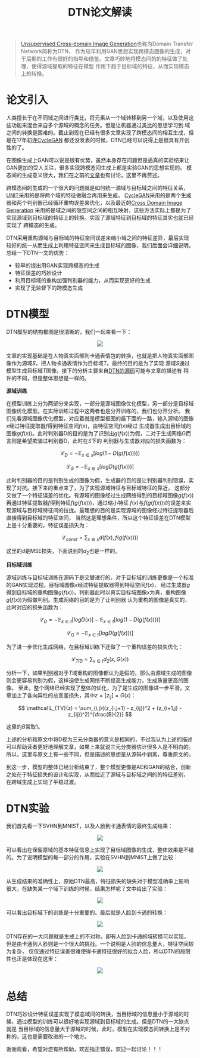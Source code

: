 ﻿---
layout: post
title: DTN论文解读
category: 技术
tags: [GAN]
description: 
---

> [Unsupervised Cross-domain Image Generation](https://arxiv.org/abs/1611.02200)也称为Domain Transfer Network简称为DTN，
作为较早利用GAN思想实现跨模态图像的生成，对于后期的工作有很好的指导和借鉴。文章巧妙地将模态间的的特征做了处理，使得源域提取的特征在模型
作用下趋于目标域的特征，从而实现模态上的转换。

# 论文引入 #

人类擅长于在不同域之间进行类比，将元素从一个域转移到另一个域，以及使用这些功能来混合来自多个源域的概念的任务。但是让机器通过类比的思想学习到
域之间的转换是困难的。截止到现在已经有很多文章实现了跨模态间的相互生成，但是在17年初连[CycleGAN](https://arxiv.org/abs/1703.10593)
都还没发表的时候，DTN已经可以说得上是很具有开创性的了。

在图像生成上GAN可以说是很有优势，虽然本身存在问题但是逼真的实验结果让GAN更加的受人关注，很多实现跨模态间生成上都是实验GAN的思想实现的。
模态间的生成意义很大，我们在之前的[文章](http://www.twistedwg.com/2018/08/18/Cross_domain_generation.html)也有讨论，这里不再赘述。

跨模态间的生成的一个很大的问题就是如何统一源域与目标域之间的特征关系，[UNIT](https://arxiv.org/abs/1703.00848)采用的是将两个域的特征做融合再用来生成，
[CycleGAN](https://arxiv.org/abs/1703.10593)采用的是两个生成器和两个判别器已经循环重构误差来优化，以及最近的[Cross Domain Image Generation](https://arxiv.org/abs/1805.10130)
采用的是域之间的隐空间之间的相互映射，这些方法实际上都是为了实现源域到目标域的特征上的转换。实现了源域特征到目标域的特征其实也就已经实现了
跨模态的生成。

DTN采用重构源域与目标域的特征空间误差来缩小域之间的特征差异，最后实现较好的统一从而生成上利用特征空间来生成目标域的图像，我们后面会详细说明。
总结一下DTN一文的优势：

- 较早的提出用GAN实现跨模态的生成
- 特征误差的巧妙设计
- 利用目标域的重构加强判别器的能力，从而实现更好的生成
- 实现了无监督下的跨模态生成

# DTN模型 #

DTN模型的结构框图是很清晰的，我们一起来看一下：

<p align="center">
    <img src="/assets/img/CrossModal/DTN1.png">
</p>

文章的实现基础是在人物真实面部到卡通表情包的转换，也就是把人物真实面部图像作为源域$S$，把人物卡通表情作为目标域$T$。最终的目的是为了实现
源域$S$通过模型生成目标域$T$图像。接下的分析主要来自[DTN的源码](https://github.com/yunjey/domain-transfer-network)可能与文章的描述有
稍许的不同，但是整体思想是一样的。

**源域训练**

在模型训练上分为两部分来实现，一部分是源域图像优化模型，另一部分是目标域图像优化模型。在实际训练过程中这两者也是分开训练的，我们也分开分析。
我们先看源域图像优化模型，对应着就是模型框图的最下面的一路，输入源域的图像$x$经过特征提取器$f$得到特征空间$f(x)$，由特征空间$f(x)$经过
生成器生成出目标域的图像$g(f(x))$。此时判别器D的目的是为了识别出$g(f(x))$为假，二对于生成网络G而言则是希望欺骗过判别器D，此时在$S$下的
判别器与生成器对应的损失函数为：

$$ \mathcal L_D = - \mathbb E_{x \in s}[log(1 - D(g(f(x))))]$$

$$ \mathcal L_G = - \mathbb E_{x \in s}[log D(g(f(x)))]$$

此时判别器的目的是判别生成的图像为假，生成器的目的是让判别器判别错误，实现了对抗。接下来的重点来了，为了实现源域特征与目标域特征的靠近，
这部分又做了一个特征误差的优化。有源域的图像经过生成网络得到的目标域图像$g(f(x))$再通过特征提取器$f$得到特征$f(g(f(x)))$，通过缩小特征
$f(x)$与$f(g(f(x)))$的误差来实现源域与目标域特征间的拉拢。最理想的目的是实现源域的图像经过特征提取器后直接得到目标域的特征空间，
当然这是理想条件，所以这个特征误差在DTN模型上是十分重要的，特征误差损失为：

$$ \mathcal L_{const} = \sum_{x \in s} d(f(x), f(g(f(x)))) $$

这里的$d$是MSE损失，下面说到的$d_2$也是一样的。

**目标域训练**

源域训练与目标域训练在源码下是交替进行的，对于目标域的训练更像是一个标准的GAN实现过程。目标域图像$x$经过特征提取器得到特征空间$f(x)$，
经过生成器$g$得到目标域的重构图像$g(f(x))$。判别器此时以真实目标域图像$x$为真，重构图像$g(f(x))$为假做判别。生成网络的目的是为了让判别器
认为重构的图像是真实的，此时对应的损失函数为：

$$ \mathcal L_D = - \mathbb E_{x \in t}[log D(x)] - \mathbb E_{x \in t}[log(1 - D(g(f(x))))]$$

$$ \mathcal L_G = - \mathbb E_{x \in t}[log D(g(f(x)))]$$

为了进一步优化生成网络，在目标域训练下还做了一个重构误差的损失优化：

$$ \mathcal L_{TID} = \sum_{x \in t} d_2(x, G(x)) $$

分析一下，如果判别器对于$T$域重构的图像都认为是假的，那么由源域生成的图像则会更容易判别为假，这样迫使生成网络不断提高生成能力，生成质量更高的图像。
至此，整个网络已经实现了整体的优化，为了是生成的图像进一步平滑，文章加上了各向异性的总变差损失，其中$z=[z_{ij}]=G(x)$：

$$ \mathcal L_{TV}(z) = \sum_{i,j}((z_{i,j+1} - z_{ij})^2 + (z_{i+1,j} - z_{ij})^2)^{\frac{B}{2}} $$

这里的$B$常取1。

上述的分析和原文中将D视为三元分类器的意义是相同的，不过我认为上述的描述可以帮助读者更好地理解文章，如果上来就说三元分类器估计很多人是不明白的。
所以，这里与原文上有一些不同，但是描述的思想是从源码中剥离，尊重原文的。

到这一步，模型的整体已经分析结束了，整个模型更像是AE和GAN的结合，创新之处在于特征损失的设计和实现，从而拉近了源域与目标域之间的的特征差别，
在跨域生成上实现了平稳过渡。

# DTN实验 #

我们首先看一下SVHN到MNIST，以及人脸到卡通表情的最终生成结果：

<p align="center">
    <img src="/assets/img/CrossModal/DTN2.png">
</p>

可以看出在保留原域的基本特征信息上实现了目标域图像的生成，整体效果是不错的。为了说明模型的每一部分的作用，实验在SVHN到MNIST上做了比较：

<p align="center">
    <img src="/assets/img/CrossModal/DTN3.png">
</p>

从生成结果的准确性上，原始DTN最高，特征损失的缺失对于模型准确率上影响很大，在缺失某一个域下训练的时候，结果怎样呢？文中给出了实验：

<p align="center">
    <img src="/assets/img/CrossModal/DTN4.png">
</p>

可以看出目标域下的训练是十分重要的。最后就是人脸到卡通的转换：

<p align="center">
    <img src="/assets/img/CrossModal/DTN5.png">
</p>

DTN存在的一大问题就是生成上的不对称，即有人脸到卡通的域转换可以实现，但是由卡通到人脸则是一个很大的挑战。一个说明是人脸的信息量大，特征空间较为复杂，
仅仅通过特征误差很难使得卡通特征很好的拟合人脸，所以DTN的局限性也正是体现在这里：

<p align="center">
    <img src="/assets/img/CrossModal/DTN6.png">
</p>

# 总结 #

DTN巧妙设计特征误差实现了模态域间的转换，当目标域的信息量小于源域的时候，通过模型的训练可以很好地实现源域到目标域的生成。但是DTN的一大缺点就是
当目标域的信息量大于源域的时候，此时，模型在实现模态间转换上是不对称的，这也是需要改进的一个地方。

谢谢观看，希望对您有所帮助，欢迎指正错误，欢迎一起讨论！！！